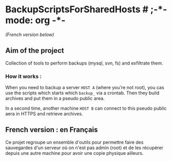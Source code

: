# BackupScriptsForSharedHosts  # ;-\*- mode: org -\*-

*(French version below)*

## Aim of the project

Collection of tools to perform backups (mysql, svn, fs) and exfiltrate them.

### How it works :

When you need to  backup a server `HOST A` (where you're  not root), you cas
use the scripts which starts which  `backup_` via a crontab. Then they build
archives and put them in a pseudo public area.

In a second time, another machine `HOST B` can connect to this pseudo public
aera in HTTPS and retrieve archives.

## French version : en Français

Ce projet regroupe un ensemble  d'outils pour permettre faire des sauvegardes
d'un serveur  où on  n'est pas admin  (root) et de  les récupérer  depuis une
autre machine pour avoir une copie physique ailleurs.
